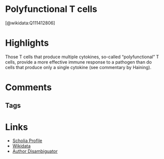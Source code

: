 
Polyfunctional T cells
==========
  
  [@wikidata:Q111412806]  
  

# Highlights
Those T cells that produce multiple cytokines, so-called “polyfunctional” T cells, provide a more effective immune response to a pathogen than do cells that produce only a single cytokine (see commentary by Haining).


# Comments

## Tags

# Links
  
 * [Scholia Profile](https://scholia.toolforge.org/work/Q111412806)  
 * [Wikidata](https://www.wikidata.org/wiki/Q111412806)  
 * [Author Disambiguator](https://author-disambiguator.toolforge.org/work_item_oauth.php?id=Q111412806&batch_id=&match=1&author_list_id=&doit=Get+author+links+for+work)  
